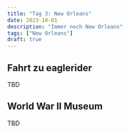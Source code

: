 ```yaml
---
title: "Tag 3: New Orleans"
date: 2023-10-01
description: "Immer noch New Orleans"
tags: ["New Orleans"]
draft: true
---
```


## Fahrt zu eaglerider

TBD

## World War II Museum

TBD

